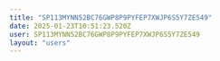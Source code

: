```yaml
---
title: "SP113MYNN52BC76GWP8P9PYFEP7XWJP6S5Y7ZE549"
date: 2025-01-23T10:51:23.520Z
user: SP113MYNN52BC76GWP8P9PYFEP7XWJP6S5Y7ZE549
layout: "users"
---
```

    